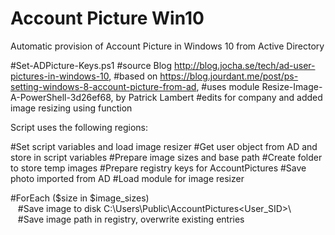 # Account Picture Win10 
Automatic provision of Account Picture in Windows 10 from Active Directory 

#Set-ADPicture-Keys.ps1
#source Blog http://blog.jocha.se/tech/ad-user-pictures-in-windows-10, 
#based on https://blog.jourdant.me/post/ps-setting-windows-8-account-picture-from-ad, 
#uses module Resize-Image-A-PowerShell-3d26ef68, by Patrick Lambert
#edits for company and added image resizing using function 


Script uses the following regions: 

#Set script variables and load image resizer 
#Get user object from AD and store in script variables 
#Prepare image sizes and base path
#Create folder to store temp images 
#Prepare registry keys for AccountPictures 
#Save photo imported from AD 
#Load module for image resizer 

#ForEach ($size in $image_sizes)  
   #Save image to disk C:\Users\Public\AccountPictures\<User_SID>\ 
   #Save image path in registry, overwrite existing entries

